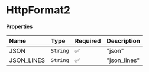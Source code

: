 # HttpFormat2

**Properties**

| Name       | Type     | Required | Description  |
| :--------- | :------- | :------- | :----------- |
| JSON       | `String` | ✅       | "json"       |
| JSON_LINES | `String` | ✅       | "json_lines" |
